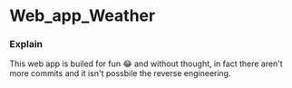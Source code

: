 # Web_app_Weather

### Explain
This web app is builed for fun :joy: and without thought,
in fact there aren't more commits and it isn't possbile 
the reverse engineering.
